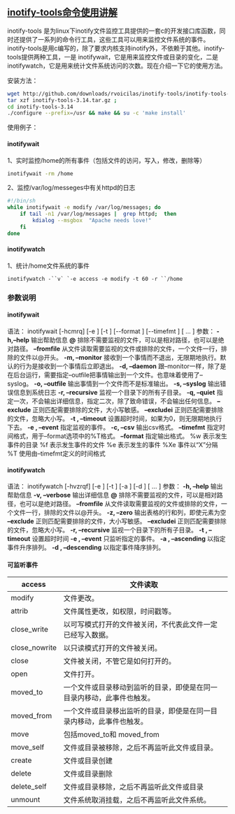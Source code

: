 ## [inotify-tools命令使用讲解](https://www.cnblogs.com/wajika/p/6396748.html)

inotify-tools 是为linux下inotify文件监控工具提供的一套c的开发接口库函数，同时还提供了一系列的命令行工具，这些工具可以用来监控文件系统的事件。 inotify-tools是用c编写的，除了要求内核支持inotify外，不依赖于其他。inotify-tools提供两种工具，一是 inotifywait，它是用来监控文件或目录的变化，二是inotifywatch，它是用来统计文件系统访问的次数。现在介绍一下它的使用方法。

安装方法：



```bash
wget http://github.com/downloads/rvoicilas/inotify-tools/inotify-tools-3.14.tar.gz 
tar xzf inotify-tools-3.14.tar.gz ;
cd inotify-tools-3.14
./configure --prefix=/usr && make && su -c 'make install'
```

使用例子：





#### inotifywait

1、实时监控/home的所有事件（包括文件的访问，写入，修改，删除等）

~~~ bash
inotifywait -rm /home
~~~

2、监控/var/log/messeges中有关httpd的日志



~~~ bash
#!/bin/sh
while inotifywait -e modify /var/log/messages; do  
	if tail -n1 /var/log/messages |  grep httpd;  then 
		kdialog --msgbox  "Apache needs love!"  
	fi 
done
~~~

#### inotifywatch

1、统计/home文件系统的事件

 

```
inotifywatch -``v` `-e access -e modify -t 60 -r ``/home
```

 

### 参数说明

#### inotifywait

语法：
inotifywait [-hcmrq] [-e ] [-t ] [--format ] [--timefmt ] [ ... ]
参数：
**-h,–help**
输出帮助信息
**@**
排除不需要监视的文件，可以是相对路径，也可以是绝对路径。
**–fromfile** 
从文件读取需要监视的文件或排除的文件，一个文件一行，排除的文件以@开头。
**-m, –monitor**
接收到一个事情而不退出，无限期地执行。默认的行为是接收到一个事情后立即退出。
**-d, –daemon**
跟–monitor一样，除了是在后台运行，需要指定–outfile把事情输出到一个文件。也意味着使用了–syslog。
**-o, –outfile** 
输出事情到一个文件而不是标准输出。
**-s, –syslog**
输出错误信息到系统日志
**-r, –recursive**
监视一个目录下的所有子目录。
**-q, –quiet**
指定一次，不会输出详细信息，指定二次，除了致命错误，不会输出任何信息。
**–exclude** 
正则匹配需要排除的文件，大小写敏感。
**–excludei** 
正则匹配需要排除的文件，忽略大小写。
**-t , –timeout** 
设置超时时间，如果为0，则无限期地执行下去。
**-e , –event** 
指定监视的事件。
**-c, –csv**
输出csv格式。
**–timefmt** 
指定时间格式，用于–format选项中的%T格式。
**–format** 
指定输出格式。
%w 表示发生事件的目录
%f 表示发生事件的文件
%e 表示发生的事件
%Xe 事件以“X”分隔
%T 使用由–timefmt定义的时间格式

#### inotifywatch

语法：
inotifywatch [-hvzrqf] [-e ] [-t ] [-a ] [-d ] [ ... ]
参数：
**-h, –help**
输出帮助信息
**-v, –verbose**
输出详细信息
**@**
排除不需要监视的文件，可以是相对路径，也可以是绝对路径。
**–fromfile** 
从文件读取需要监视的文件或排除的文件，一个文件一行，排除的文件以@开头。
**-z, –zero**
输出表格的行和列，即使元素为空
**–exclude** 
正则匹配需要排除的文件，大小写敏感。
**–excludei** 
正则匹配需要排除的文件，忽略大小写。
**-r, –recursive**
监视一个目录下的所有子目录。
**-t , –timeout** 
设置超时时间
**-e , –event** 
只监听指定的事件。
**-a , –ascending** 
以指定事件升序排列。
**-d , –descending** 
以指定事件降序排列。

#### 可监听事件

 

| access        | 文件读取                                                     |
| ------------- | ------------------------------------------------------------ |
| modify        | 文件更改。                                                   |
| attrib        | 文件属性更改，如权限，时间戳等。                             |
| close_write   | 以可写模式打开的文件被关闭，不代表此文件一定已经写入数据。   |
| close_nowrite | 以只读模式打开的文件被关闭。                                 |
| close         | 文件被关闭，不管它是如何打开的。                             |
| open          | 文件打开。                                                   |
| moved_to      | 一个文件或目录移动到监听的目录，即使是在同一目录内移动，此事件也触发。 |
| moved_from    | 一个文件或目录移出监听的目录，即使是在同一目录内移动，此事件也触发。 |
| move          | 包括moved_to和 moved_from                                    |
| move_self     | 文件或目录被移除，之后不再监听此文件或目录。                 |
| create        | 文件或目录创建                                               |
| delete        | 文件或目录删除                                               |
| delete_self   | 文件或目录移除，之后不再监听此文件或目录                     |
| unmount       | 文件系统取消挂载，之后不再监听此文件系统。                   |

